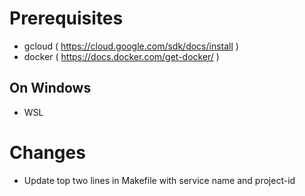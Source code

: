 # Prerequisites
- gcloud ( https://cloud.google.com/sdk/docs/install )
- docker ( https://docs.docker.com/get-docker/ )

## On Windows
- WSL

# Changes
- Update top two lines in Makefile with service name and project-id
